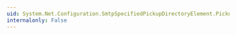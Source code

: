 ```yaml
---
uid: System.Net.Configuration.SmtpSpecifiedPickupDirectoryElement.PickupDirectoryLocation
internalonly: False
---
```

